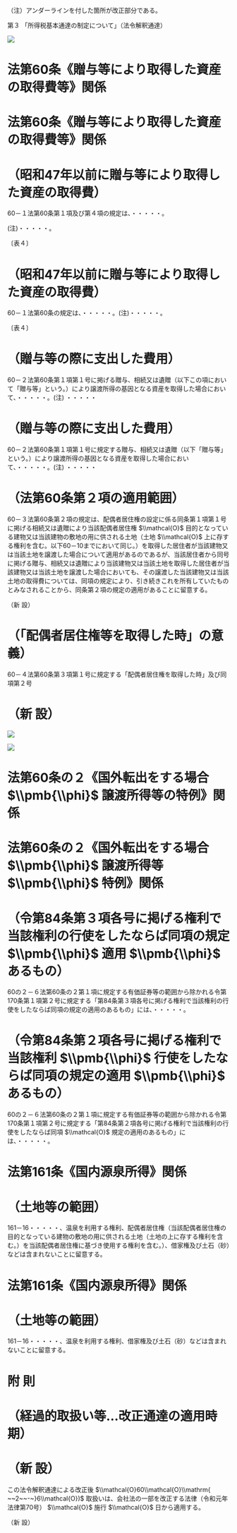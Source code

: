 （注）アンダーラインを付した箇所が改正部分である。

第３ 「所得税基本通達の制定について」（法令解釈通達）

![](https://www.nta.go.jp/tmp/2531a96b-1c6a-4a06-8e00-5f760b30389a/images/abe61b167ea2010fea717d6a1e51e25fa46dee55ab99dedd5f73513de35720f7.jpg)

# 法第60条《贈与等により取得した資産の取得費等》関係

# 法第60条《贈与等により取得した資産の取得費等》関係

# （昭和47年以前に贈与等により取得した資産の取得費）

60－１法第60条第１項及び第４項の規定は、・・・・・。

(注)・・・・・。

〔表４〕

# （昭和47年以前に贈与等により取得した資産の取得費）

60－１法第60条の規定は、・・・・・。(注)・・・・・。

〔表４〕

# （贈与等の際に支出した費用）

60－２法第60条第１項第１号に掲げる贈与、相続又は遺贈（以下この項において「贈与等」という。）により譲渡所得の基因となる資産を取得した場合において、・・・・・。(注) ・・・・・

# （贈与等の際に支出した費用）

60－２法第60条第１項第１号に規定する贈与、相続又は遺贈（以下「贈与等」という。）により譲渡所得の基因となる資産を取得した場合において、・・・・・。(注) ・・・・・

# （法第60条第２項の適用範囲）

60－３法第60条第２項の規定は、配偶者居住権の設定に係る同条第１項第１号に掲げる相続又は遺贈により当該配偶者居住権 $\\mathcal{O}$ 目的となっている建物又は当該建物の敷地の用に供される土地（土地 $\\mathcal{O}$ 上に存する権利を含む。以下60－10までにおいて同じ。）を取得した居住者が当該建物又は当該土地を譲渡した場合について適用があるのであるが、当該居住者から同号に掲げる贈与、相続又は遺贈により当該建物又は当該土地を取得した居住者が当該建物又は当該土地を譲渡した場合においても、その譲渡した当該建物又は当該土地の取得費については、同項の規定により、引き続きこれを所有していたものとみなされることから、同条第２項の規定の適用があることに留意する。

（新 設）

# （「配偶者居住権等を取得した時」の意義）

60－４法第60条第３項第１号に規定する「配偶者居住権を取得した時」及び同項第２号

# （新 設）

![](https://www.nta.go.jp/tmp/2531a96b-1c6a-4a06-8e00-5f760b30389a/images/3ed2b76220a2dc2122b48cc7dc48d0ba4de345136276722d3e5a37a45b538b93.jpg)

![](https://www.nta.go.jp/tmp/2531a96b-1c6a-4a06-8e00-5f760b30389a/images/a24f74d65e87f36a1cc5d343238cecc6d47b204566970f785a89c6a5fbf9f11a.jpg)

# 法第60条の２《国外転出をする場合 $\\pmb{\\phi}$ 譲渡所得等の特例》関係

# 法第60条の２《国外転出をする場合 $\\pmb{\\phi}$ 譲渡所得等 $\\pmb{\\phi}$ 特例》関係

# （令第84条第３項各号に掲げる権利で当該権利の行使をしたならば同項の規定 $\\pmb{\\phi}$ 適用 $\\pmb{\\phi}$ あるもの）

60の２－６法第60条の２第１項に規定する有価証券等の範囲から除かれる令第170条第１項第２号に規定する「第84条第３項各号に掲げる権利で当該権利の行使をしたならば同項の規定の適用のあるもの」には、・・・・・。

# （令第84条第２項各号に掲げる権利で当該権利 $\\pmb{\\phi}$ 行使をしたならば同項の規定の適用 $\\pmb{\\phi}$ あるもの）

60の２－６法第60条の２第１項に規定する有価証券等の範囲から除かれる令第170条第１項第２号に規定する「第84条第２項各号に掲げる権利で当該権利の行使をしたならば同項 $\\mathcal{O}$ 規定の適用のあるもの」には、・・・・・。

# 法第161条《国内源泉所得》関係

# （土地等の範囲）

161－16・・・・・、温泉を利用する権利、配偶者居住権（当該配偶者居住権の目的となっている建物の敷地の用に供される土地（土地の上に存する権利を含む。）を当該配偶者居住権に基づき使用する権利を含む。）、借家権及び土石（砂）などは含まれないことに留意する。

# 法第161条《国内源泉所得》関係

# （土地等の範囲）

161－16・・・・・、温泉を利用する権利、借家権及び土石（砂）などは含まれないことに留意する。

# 附 則

# （経過的取扱い等…改正通達の適用時期）

# （新 設）

この法令解釈通達による改正後 $\\mathcal{O}60\\mathcal{O}\\mathrm{ ~~2~~-~}6\\mathcal{O})$ 取扱いは、会社法の一部を改正する法律（令和元年法律第70号） $\\mathcal{O}$ 施行 $\\mathcal{O}$ 日から適用する。

（新 設）